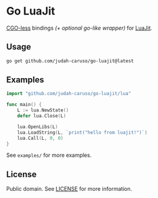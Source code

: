 # Go LuaJit

[CGO-less](https://github.com/ebitengine/purego) bindings *(+ optional go-like wrapper)* for [LuaJit](https://luajit.org/).

## Usage

```sh
go get github.com/judah-caruso/go-luajit@latest
```

## Examples

```go
import "github.com/judah-caruso/go-luajit/lua"

func main() {
	L := lua.NewState()
	defer lua.Close(L)

	lua.OpenLibs(L)
	lua.LoadString(L, `print("hello from luajit!")`)
	lua.Call(L, 0, 0)
}
```

See `examples/` for more examples.

## License

Public domain. See [LICENSE](./LICENSE) for more information.
